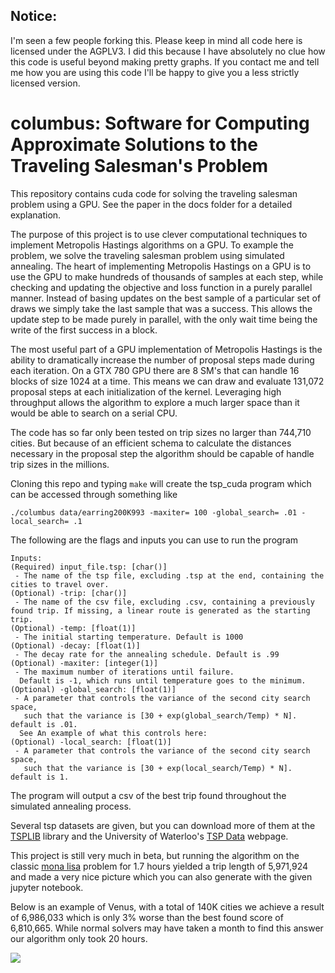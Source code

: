 ## Notice:

I'm seen a few people forking this. Please keep in mind all code here is licensed under the AGPLV3. I did this because I have absolutely no clue how this code is useful beyond making pretty graphs. If you contact me and tell me how you are using this code I'll be happy to give you a less strictly licensed version.

# columbus: Software for Computing Approximate Solutions to the Traveling Salesman's Problem

This repository contains cuda code for solving the traveling salesman problem using a GPU. See the paper in the docs folder for a detailed explanation.


The purpose of this project is to use clever computational techniques to implement Metropolis Hastings algorithms on a GPU. To example the problem, we solve the traveling salesman problem using simulated annealing. The heart of implementing Metropolis Hastings on a GPU is to use the GPU to make hundreds of thousands of samples at each step, while checking and updating the objective and loss function in a purely parallel manner. Instead of basing updates on the best sample of a particular set of draws we simply take the last sample that was a success. This allows the update step to be made purely in parallel, with the only wait time being the write of the first success in a block.

The most useful part of a GPU implementation of Metropolis Hastings is the ability to dramatically increase the number of proposal steps made during each iteration. On a GTX 780 GPU there are 8 SM's that can handle 16 blocks of size 1024 at a time. This means we can draw and evaluate 131,072 proposal steps at each initialization of the kernel. Leveraging high throughput allows the algorithm to explore a much larger space than it would be able to search on a serial CPU. 

The code has so far only been tested on trip sizes no larger than 744,710 cities. But because of an efficient schema to calculate the distances necessary in the proposal step the algorithm should be capable of handle trip sizes in the millions.

Cloning this repo and typing `make` will create the tsp_cuda program which can be accessed through something like

```
./columbus data/earring200K993 -maxiter= 100 -global_search= .01 -local_search= .1
```

The following are the flags and inputs you can use to run the program

```
Inputs: 
(Required) input_file.tsp: [char()] 
 - The name of the tsp file, excluding .tsp at the end, containing the cities to travel over. 
(Optional) -trip: [char()] 
 - The name of the csv file, excluding .csv, containing a previously found trip. If missing, a linear route is generated as the starting trip. 
(Optional) -temp: [float(1)] 
 - The initial starting temperature. Default is 1000 
(Optional) -decay: [float(1)]  
 - The decay rate for the annealing schedule. Default is .99 
(Optional) -maxiter: [integer(1)]  
 - The maximum number of iterations until failure. 
  Default is -1, which runs until temperature goes to the minimum.
(Optional) -global_search: [float(1)]  
 - A parameter that controls the variance of the second city search space,
   such that the variance is [30 + exp(global_search/Temp) * N]. default is .01.
  See An example of what this controls here:
(Optional) -local_search: [float(1)]  
 - A parameter that controls the variance of the second city search space,
   such that the variance is [30 + exp(local_search/Temp) * N]. default is 1.
```

The program will output a csv of the best trip found throughout the simulated annealing process.

Several tsp datasets are given, but you can download more of them at the [TSPLIB](http://comopt.ifi.uni-heidelberg.de/software/TSPLIB95/) library and the University of Waterloo's [TSP Data](http://www.math.uwaterloo.ca/tsp/data/) webpage.

This project is still very much in beta, but running the algorithm on the classic [mona lisa](http://www.math.uwaterloo.ca/tsp/data/ml/monalisa.html) problem for 1.7 hours yielded a trip length of 5,971,924 and made a very nice picture which you can also generate with the given jupyter notebook.

Below is an example of Venus, with a total of 140K cities we achieve a result of 6,986,033 which is only 3% worse than the best found score of 6,810,665. While normal solvers may have taken a month to find this answer our algorithm only took 20 hours.


![](https://i.imgur.com/GjaKFAJ.jpg)
